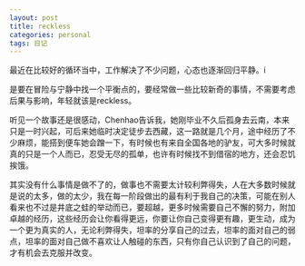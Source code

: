 ```yaml
---
layout: post
title: reckless
categories: personal
tags: 日记
---
```


最近在比较好的循环当中，工作解决了不少问题，心态也逐渐回归平静。i

是要在冒险与宁静中找一个平衡点的，要经常做一些比较新奇的事情，不需要考虑后果与影响，年轻就该是reckless。

听见一个故事还是很感动，Chenhao告诉我，她刚毕业不久后孤身去云南，本来只是一时兴起，可后来她临时决定徒步去西藏，这一路就是几个月，途中经历了不少麻烦，能搭到便车她会蹭一下，有时候也有来自全国各地的驴友，可大多时候就真的只是一个人而已，忍受无尽的孤单，也许有时候找不到借宿的地方，还会忍饥挨饿。

其实没有什么事情是做不了的，做事也不需要太计较利弊得失，人在大多数时候就是说的太多，做的太少，我在每一阶段做出的最有利于我自己的决策，可能在别人看来也不过是井底之蛙的举动而已，要超越，更多时候需要自己不懈的努力，附加卓越的经历，这些经历会让你看得更远，你要让你自己变得更有趣，更生动，成为一个更为真实的人，无论利弊得失，坦率的分享自己的过去，坦率的面对自己的弱点，坦率的面对自己做不喜欢让人触碰的东西，只有你自己认识到了自己的问题，才有机会去克服并改变。
